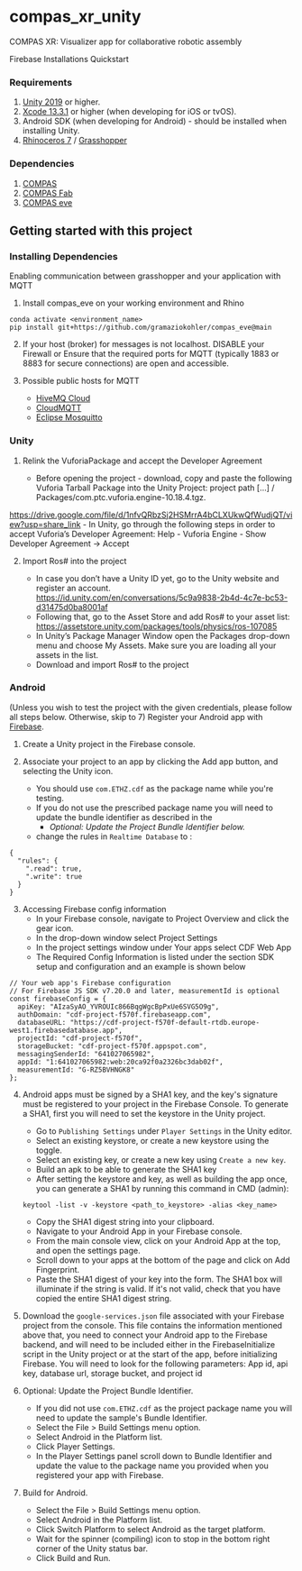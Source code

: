 # compas_xr_unity
COMPAS XR: Visualizer app for collaborative robotic assembly

Firebase Installations Quickstart

### Requirements
1. [Unity 2019](https://unity.com/de) or higher.
2. [Xcode 13.3.1](https://developer.apple.com/xcode/) or higher (when developing for iOS or tvOS).
3. Android SDK (when developing for Android) - should be installed when installing Unity.
4. [Rhinoceros 7](https://www.rhino3d.com/de/7/) / [Grasshopper](https://www.grasshopper3d.com/)

### Dependencies
1. [COMPAS](https://compas.dev)
2. [COMPAS Fab](https://gramaziokohler.github.io/compas_fab/latest/)
3. [COMPAS eve](https://github.com/gramaziokohler/compas_eve/tree/main)

## Getting started with this project

### Installing Dependencies
Enabling communication between grasshopper and your application with MQTT
1. Install compas_eve on your working environment and Rhino
```
conda activate <environment_name>
pip install git+https://github.com/gramaziokohler/compas_eve@main
```

2. If your host (broker) for messages is not localhost. DISABLE your Firewall or Ensure that the required ports for MQTT (typically 1883 or 8883 for secure connections) are open and accessible.

3. Possible public hosts for MQTT
    - [HiveMQ Cloud](https://www.hivemq.com/mqtt-cloud-broker/)
    - [CloudMQTT](https://www.cloudmqtt.com/)
    - [Eclipse Mosquitto](https://mosquitto.org/)



### Unity

1. Relink the VuforiaPackage and accept the Developer Agreement

    - Before opening the project - download, copy and paste the following Vuforia Tarball Package into the Unity Project:
 project path […] / Packages/com.ptc.vuforia.engine-10.18.4.tgz.

https://drive.google.com/file/d/1nfvQRbzSj2HSMrrA4bCLXUkwQfWudjQT/view?usp=share_link
        - In Unity, go through the following steps in order to accept Vuforia’s Developer Agreement:
Help - Vuforia Engine - Show Developer Agreement -> Accept


2. Import Ros# into the project

    - In case you don’t have a Unity ID yet, go to the Unity website and register an account.
      https://id.unity.com/en/conversations/5c9a9838-2b4d-4c7e-bc53-d31475d0ba8001af 
    - Following that, go to the Asset Store and add Ros# to your asset list:
https://assetstore.unity.com/packages/tools/physics/ros-107085
    - In Unity’s Package Manager Window open the Packages drop-down menu and choose My Assets.  Make sure you are loading all your assets in the list.
    - Download and import Ros# to the project 

### Android
(Unless you wish to test the project with the given credentials, please follow all steps below. Otherwise, skip to 7)
Register your Android app with [Firebase](https://firebase.google.com/docs/unity/setup).
1. Create a Unity project in the Firebase console.

2. Associate your project to an app by clicking the Add app button, and selecting the Unity icon.
    - You should use ```com.ETHZ.cdf``` as the package name while you're testing.
    - If you do not use the prescribed package name you will need to update the bundle identifier as described in the
      - *Optional: Update the Project Bundle Identifier below.*
    - change the rules in ```Realtime Database``` to :

```
{
  "rules": {
    ".read": true,
    ".write": true
  }
}
```

3. Accessing Firebase config information
    - In your Firebase console, navigate to Project Overview and click the gear icon.
    - In the drop-down window select Project Settings
    - In the project settings window under Your apps select CDF Web App
    - The Required Config Information is listed under the section SDK setup and configuration and an example is shown below

```
// Your web app's Firebase configuration
// For Firebase JS SDK v7.20.0 and later, measurementId is optional
const firebaseConfig = {
  apiKey: "AIzaSyAO_YVROUIc866BqgWgcBpPxUe6SVG5O9g",
  authDomain: "cdf-project-f570f.firebaseapp.com",
  databaseURL: "https://cdf-project-f570f-default-rtdb.europe-west1.firebasedatabase.app",
  projectId: "cdf-project-f570f",
  storageBucket: "cdf-project-f570f.appspot.com",
  messagingSenderId: "641027065982",
  appId: "1:641027065982:web:20ca92f0a2326bc3dab02f",
  measurementId: "G-RZ5BVHNGK8"
};
```

4. Android apps must be signed by a SHA1 key, and the key's signature must be registered to your project in the Firebase Console. To generate a SHA1, first you will need to set the keystore in the Unity project.
    - Go to ```Publishing Settings``` under ```Player Settings``` in the Unity editor.
    - Select an existing keystore, or create a new keystore using the toggle.
    - Select an existing key, or create a new key using ```Create a new key```.
    - Build an apk to be able to generate the SHA1 key
    - After setting the keystore and key, as well as building the app once, you can generate a SHA1 by running this command in CMD (admin):
      
    ```
    keytool -list -v -keystore <path_to_keystore> -alias <key_name>
    ```

    - Copy the SHA1 digest string into your clipboard.
    - Navigate to your Android App in your Firebase console.
    - From the main console view, click on your Android App at the top, and open the settings page.
    - Scroll down to your apps at the bottom of the page and click on Add Fingerprint.
    - Paste the SHA1 digest of your key into the form. The SHA1 box will illuminate if the string is valid. If it's not valid, check that you have copied the entire SHA1 digest string.
      
5. Download the ```google-services.json``` file associated with your Firebase project from the console. This file contains the information mentioned above that, you need to connect your Android app to the Firebase backend, and will need to be included either in the FirebaseInitialize script in the Unity project or at the start of the app, before initializing Firebase. You will need to look for the following parameters:
App id, api key, database url, storage bucket, and project id


6. Optional: Update the Project Bundle Identifier.
    - If you did not use ```com.ETHZ.cdf``` as the project package name you will need to update the sample's Bundle Identifier.
    - Select the File > Build Settings menu option.
    - Select Android in the Platform list.
    - Click Player Settings.
    - In the Player Settings panel scroll down to Bundle Identifier and update the value to the package name you provided when you registered your app with Firebase.
      
7. Build for Android.
    - Select the File > Build Settings menu option.
    - Select Android in the Platform list.
    - Click Switch Platform to select Android as the target platform.
    - Wait for the spinner (compiling) icon to stop in the bottom right corner of the Unity status bar.
    - Click Build and Run.
